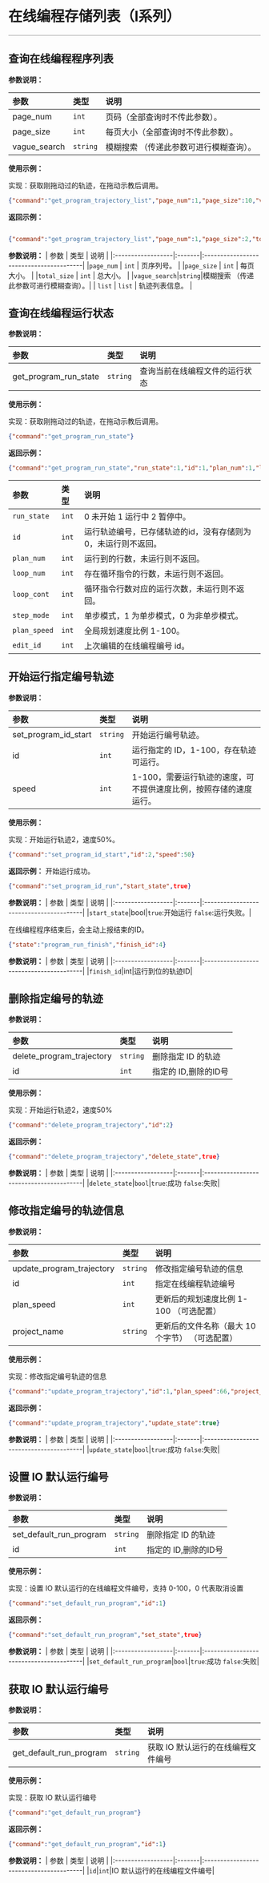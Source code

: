 # 在线编程存储列表（I系列）

<div style="height: 2px; background-image: linear-gradient(to right, #ccc, #ccc); margin: 1em 0;"></div>

## 查询在线编程程序列表

**参数说明：**

| 参数                    | 类型 | 说明                            |
|:----------------------|:---|:------------------------------|
|page_num|`int`|页码（全部查询时不传此参数）。|
|page_size|`int`|每页大小（全部查询时不传此参数）。|
|vague_search|`string`|模糊搜索 （传递此参数可进行模糊查询）。|

**使用示例：**

实现：获取刚拖动过的轨迹，在拖动示教后调用。

```json
{"command":"get_program_trajectory_list","page_num":1,"page_size":10,"vague_search":"file"}
```

**返回示例：**

```json

{"command":"get_program_trajectory_list","page_num":1,"page_size":2,"total_size":2,"vague_search":"file","list":[{"id":1,"size":2580,"speed":50,"trajectory_name":"1_file1.txt"},{"id":2,"size":2580,"speed":50,"trajectory_name":"2_file2.txt"}]}
```

**参数说明：**
| 参数                | 类型     | 说明      |
|:------------------|:-------|:----------------------------------------|
|`page_num`            | `int` | 页序列号。 |
|`page_size`            | `int` | 每页大小。 |
|`total_size`            | `int` | 总大小。 |
|`vague_search`|`string`|模糊搜索 （传递此参数可进行模糊查询）。|
| `list` | `list` | 轨迹列表信息。 |

## 查询在线编程运行状态

**参数说明：**

| 参数                    | 类型 | 说明                            |
|:----------------------|:---|:------------------------------|
|get_program_run_state|`string`|查询当前在线编程文件的运行状态|

**使用示例：**

实现：获取刚拖动过的轨迹，在拖动示教后调用。

```json
{"command":"get_program_run_state"}
```

**返回示例：**

```json
{"command":"get_program_run_state","run_state":1,"id":1,"plan_num":1,"loop_num":[1],"loop_cont":[3],"step_mode",0,"plan_speed",50,"edit_id":1}
```

| 参数                | 类型     | 说明      |
|:------------------|:-------|:----------------------------------------|
|`run_state`|`int`|0 未开始 1 运行中 2 暂停中。|
|`id`|`int`|运行轨迹编号，已存储轨迹的id，没有存储则为0，未运行则不返回。|
|`plan_num`|`int`|运行到的行数，未运行则不返回。|
|`loop_num`|`int`|存在循环指令的行数，未运行则不返回。|
|`loop_cont`|`int`|循环指令行数对应的运行次数，未运行则不返回。|
|`step_mode`|`int`|单步模式，1 为单步模式，0 为非单步模式。|
|`plan_speed`|`int`|全局规划速度比例 1-100。|
|`edit_id`|`int`|上次编辑的在线编程编号 id。|

## 开始运行指定编号轨迹

**参数说明：**

| 参数                    | 类型 | 说明                            |
|:----------------------|:---|:------------------------------|
|set_program_id_start|`string`|开始运行编号轨迹。|
|id|`int`|运行指定的 ID，1-100，存在轨迹可运行。|
|speed|`int`|1-100，需要运行轨迹的速度，可不提供速度比例，按照存储的速度运行。|

**使用示例：**

实现：开始运行轨迹2，速度50%。

```json
{"command":"set_program_id_start","id":2,"speed":50}
```

**返回示例：**
开始运行成功。

```json
{"command":"set_program_id_run","start_state",true}
```

**参数说明：**
| 参数                | 类型     | 说明      |
|:------------------|:-------|:----------------------------------------|
|`start_state`|bool|`true`:开始运行  `false`:运行失败。|

在线编程程序结束后，会主动上报结束的ID。

```json
{"state":"program_run_finish","finish_id":4}
```

**参数说明：**
| 参数                | 类型     | 说明      |
|:------------------|:-------|:----------------------------------------|
|`finish_id`|int|运行到位的轨迹ID|

## 删除指定编号的轨迹

**参数说明：**

| 参数                    | 类型 | 说明                            |
|:----------------------|:---|:------------------------------|
|delete_program_trajectory|`string`|删除指定 ID 的轨迹|
|id|`int`|指定的 ID,删除的ID号|

**使用示例：**

实现：开始运行轨迹2，速度50%

```json
{"command":"delete_program_trajectory","id":2}
```

**返回示例：**

```json
{"command":"delete_program_trajectory","delete_state",true}
```

**参数说明：**
| 参数                | 类型     | 说明      |
|:------------------|:-------|:----------------------------------------|
|`delete_state`|`bool`|`true`:成功  `false`:失败|

## 修改指定编号的轨迹信息

**参数说明：**

| 参数                    | 类型 | 说明                            |
|:----------------------|:---|:------------------------------|
|update_program_trajectory|`string`|修改指定编号轨迹的信息|
|id|`int`|指定在线编程轨迹编号|
|plan_speed|`int`|更新后的规划速度比例 1-100 （可选配置）|
|project_name|`string`|更新后的文件名称（最大 10 个字节） （可选配置）|

**使用示例：**

实现：修改指定编号轨迹的信息

```json
{"command":"update_program_trajectory","id":1,"plan_speed":66,"project_name":"file"}
```

**返回示例：**

```json
{"command":"update_program_trajectory","update_state":true}
```

**参数说明：**
| 参数                | 类型     | 说明      |
|:------------------|:-------|:----------------------------------------|
|`update_state`|`bool`|`true`:成功  `false`:失败|

## 设置 IO 默认运行编号

**参数说明：**

| 参数                    | 类型 | 说明                            |
|:----------------------|:---|:------------------------------|
|set_default_run_program|`string`|删除指定 ID 的轨迹|
|id|`int`|指定的 ID,删除的ID号|

**使用示例：**

实现：设置 IO 默认运行的在线编程文件编号，支持 0-100，0 代表取消设置

```json
{"command":"set_default_run_program","id":1}
```

**返回示例：**

```json
{"command":"set_default_run_program","set_state",true}
```

**参数说明：**
| 参数                | 类型     | 说明      |
|:------------------|:-------|:----------------------------------------|
|`set_default_run_program`|`bool`|`true`:成功  `false`:失败|


## 获取 IO 默认运行编号

**参数说明：**

| 参数                    | 类型 | 说明                            |
|:----------------------|:---|:------------------------------|
|get_default_run_program|`string`|获取 IO 默认运行的在线编程文件编号|

**使用示例：**

实现：获取 IO 默认运行编号

```json
{"command":"get_default_run_program"}
```

**返回示例：**

```json
{"command":"get_default_run_program","id":1}
```

**参数说明：**
| 参数                | 类型     | 说明      |
|:------------------|:-------|:----------------------------------------|
|`id`|`int`|IO 默认运行的在线编程文件编号|
